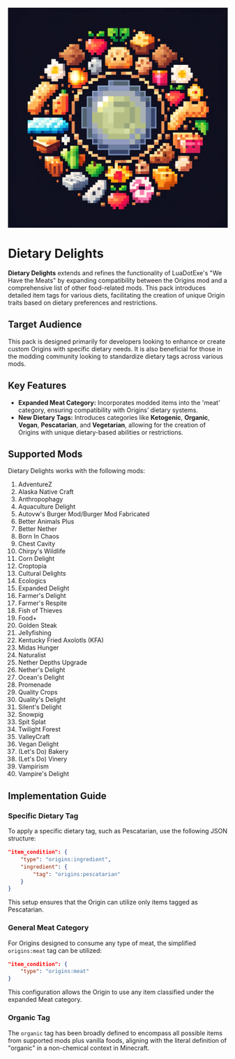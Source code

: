 <p align="center">
  <img src="https://raw.githubusercontent.com/0vergrown/Origins-Dietary-Delights/main/pack.png" alt="Dietary Delights cover"/>
</p>

# Dietary Delights

**Dietary Delights** extends and refines the functionality of LuaDotExe's "We Have the Meats" by expanding compatibility between the Origins mod and a comprehensive list of other food-related mods. This pack introduces detailed item tags for various diets, facilitating the creation of unique Origin traits based on dietary preferences and restrictions.

## Target Audience
This pack is designed primarily for developers looking to enhance or create custom Origins with specific dietary needs. It is also beneficial for those in the modding community looking to standardize dietary tags across various mods.

## Key Features
- **Expanded Meat Category:** Incorporates modded items into the 'meat' category, ensuring compatibility with Origins’ dietary systems.
- **New Dietary Tags:** Introduces categories like **Ketogenic**, **Organic**, **Vegan**, **Pescatarian**, and **Vegetarian**, allowing for the creation of Origins with unique dietary-based abilities or restrictions.

## Supported Mods
Dietary Delights works with the following mods:

1. AdventureZ
2. Alaska Native Craft
3. Anthropophagy
4. Aquaculture Delight
5. Autovw's Burger Mod/Burger Mod Fabricated
6. Better Animals Plus
7. Better Nether
8. Born In Chaos
9. Chest Cavity
10. Chirpy's Wildlife
11. Corn Delight
12. Croptopia
13. Cultural Delights
14. Ecologics
15. Expanded Delight
16. Farmer's Delight
17. Farmer's Respite
18. Fish of Thieves
19. Food+
20. Golden Steak
21. Jellyfishing
22. Kentucky Fried Axolotls (KFA)
23. Midas Hunger
24. Naturalist
25. Nether Depths Upgrade
26. Nether's Delight
27. Ocean's Delight
28. Promenade
29. Quality Crops
30. Quality's Delight
31. Silent's Delight
32. Snowpig
33. Spit Splat
34. Twilight Forest
35. ValleyCraft
36. Vegan Delight
37. (Let's Do) Bakery
38. (Let's Do) Vinery
39. Vampirism
40. Vampire's Delight

## Implementation Guide

### Specific Dietary Tag
To apply a specific dietary tag, such as Pescatarian, use the following JSON structure:
```json
"item_condition": {
    "type": "origins:ingredient",
    "ingredient": {
        "tag": "origins:pescatarian"
    }
}
```
This setup ensures that the Origin can utilize only items tagged as Pescatarian.

### General Meat Category
For Origins designed to consume any type of meat, the simplified `origins:meat` tag can be utilized:
```json
"item_condition": {
    "type": "origins:meat"
}
```
This configuration allows the Origin to use any item classified under the expanded Meat category.

### Organic Tag
The `organic` tag has been broadly defined to encompass all possible items from supported mods plus vanilla foods, aligning with the literal definition of "organic" in a non-chemical context in Minecraft.
